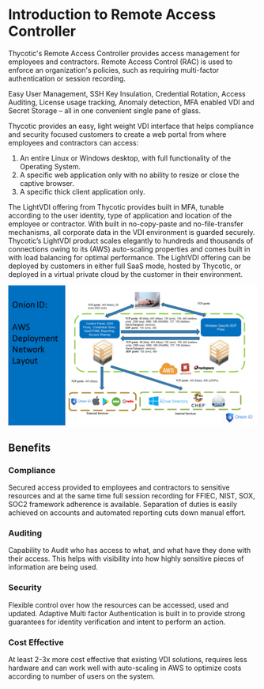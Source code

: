 [title]: # (Introduction)
[tags]: # (remote access controller)
[priority]: # (300)
# Introduction to Remote Access Controller

Thycotic's Remote Access Controller provides access management for employees and contractors. Remote Access Control (RAC) is used to enforce an organization's policies, such as requiring multi-factor authentication or session recording.

Easy User Management, SSH Key Insulation, Credential Rotation, Access Auditing, License usage tracking, Anomaly detection, MFA enabled VDI and Secret Storage – all in one convenient single pane of glass.

Thycotic provides an easy, light weight VDI interface that helps compliance and security focused customers to create a web portal from where employees and contractors can access:

1. An entire Linux or Windows desktop, with full functionality of the Operating System.
1. A specific web application only with no ability to resize or close the captive browser.
1. A specific thick client application only.

The LightVDI offering from Thycotic provides built in MFA, tunable according to the user identity, type of application and location of the employee or contractor. With built in no-copy-paste and no-file-transfer mechanisms, all corporate data in the VDI environment is guarded securely. Thycotic’s LightVDI product scales elegantly to hundreds and thousands of connections owing to its (AWS) auto-scaling properties and comes built in with load balancing for optimal performance. The LightVDI offering can be deployed by customers in either full SaaS mode, hosted by Thycotic, or deployed in a virtual private cloud by the customer in their environment.

![aws deployment](images/aws-deploy.png "AWS Deployment overview diagram")

## Benefits

### Compliance

Secured access provided to employees and contractors to sensitive resources and at the same time full session recording for FFIEC, NIST, SOX, SOC2 framework adherence is available. Separation of duties is easily achieved on accounts and automated reporting cuts down manual effort.

### Auditing

Capability to Audit who has access to what, and what have they done with their access. This helps with visibility into how highly sensitive pieces of information are being used.

### Security

Flexible control over how the resources can be accessed, used and updated. Adaptive Multi factor Authentication is built in to provide strong guarantees for identity verification and intent to perform an action.

### Cost Effective

At least 2-3x more cost effective that existing VDI solutions, requires less hardware and can work well with auto-scaling in AWS to optimize costs according to number of users on the system.
